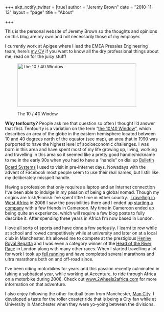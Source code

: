 +++
aktt_notify_twitter = [true]
author = "Jeremy Brown"
date = "2010-11-13"
layout = "page"
title = "About"

+++

This is the per­sonal web­site of Jeremy Brown so the thoughts and opin­ions on this blog are my own and not nec­es­sar­ily those of my employer.

I cur­rently work at Apigee where I lead the EMEA Pre­sales Engi­neer­ing team, here’s [my CV][1] if you want to know all the dry pro­fes­sional things about me; read on for the juicy stuff!<figure style="width: 388px;" class="wp-caption alignright">

<img title="The 10/40 Window" src="http://upload.wikimedia.org/wikipedia/commons/5/57/40_Window_world_map.PNG" alt="The 10 / 40 Window" width="388" height="142" /><figcaption class="wp-caption-text">The 10 / 40 Window</figcaption></figure>

**Why ten­fourty?** Peo­ple ask me that ques­tion so often I thought I’d answer that first. Ten­fourty is a vari­a­tion on the term “<a href="http://en.wikipedia.org/wiki/10/40_Window" target="_blank">the 10/40 Win­dow</a>”, which describes an area of the globe in the east­ern hemi­sphere located between 10 and 40 degrees north of the equa­tor (see map), an area that in 1990 was pur­ported to have the high­est level of socioe­co­nomic chal­lenges. I was born in this area and have spent most of my life grow­ing up, liv­ing, work­ing and trav­el­ling in this area so it seemed like a pretty good handle/nickname to me in the early 90s when you had to have a “han­dle” on dial up <a href="http://en.wikipedia.org/wiki/Bulletin_board_system" target="_blank">Bul­letin Board Sys­tems</a> I used to visit in pre-Internet days. Nowa­days with the advent of Face­book most peo­ple seem to use their real names, but I still like my delib­er­ately mis­spelt handle.

Hav­ing a pro­fes­sion that only requires a lap­top and an Inter­net con­nec­tion I’ve been able to indulge in my pas­sion of being a global nomad. Though my ori­gins are Irish/Finnish I’ve spent lit­tle time in either coun­try.  <a href="http://2wheels2africa.com/" target="_blank">Trav­el­ling in West Africa</a> in 2008 I saw the pos­si­bil­i­ties there and I ended up [start­ing a com­pany][2] with a few friends in Cameroon. My time in Cameroon ended up being quite an expe­ri­ence, which will require a few blog posts to fully describe it. After spend­ing three years in Africa I’m now based in London.

I love all sorts of sports and have done a few seri­ously. I learnt to row while at school and rowed com­pet­i­tively while at uni­ver­sity and later on at a local club in Man­ches­ter. It’s allowed me to com­pete at the pres­ti­gious <a href="http://www.hrr.co.uk/" target="_blank">Hen­ley Royal Regatta</a> and I was even a cat­e­gory win­ner of the <a href="http://en.wikipedia.org/wiki/Head_of_the_River_Race" target="_blank">Head of the River Race</a> in Lon­don along with many other races. When I started trav­el­ling a lot for work I took up <a href="http://en.wikipedia.org/wiki/Fell_running" target="_blank">fell run­ning</a> and have com­pleted sev­eral marathons and ultra marathons both on and off-road since.

<span class="pullquote">I’ve been rid­ing motor­bikes for years and this pas­sion recently cul­mi­nated in tak­ing a sab­bat­i­cal year, while work­ing at Accen­ture, to ride through Africa on a motor­bike dur­ing 2008.</span> Check out <a href="http://www.2wheels2africa.com/" target="_blank">www.2wheels2africa.com</a> for more infor­ma­tion on that adventure.

I also enjoy fol­low­ing the other foot­ball team from Man­ches­ter, <a href="http://www.mcfc.co.uk/" target="_blank">Man City</a>. I devel­oped a taste for the roller coaster ride that is being a City fan while at Uni­ver­sity in Man­ches­ter when they were yo-yoing between the divisions.

 [1]: https://www.linkedin.com/in/tenfourty
 [2]: http://limbelabssolutions.com/
